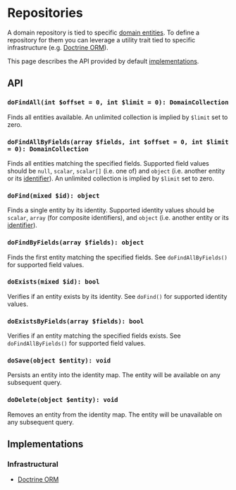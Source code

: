 # Repositories

A domain repository is tied to specific [domain entities](entities.md). To define a repository for them you can
leverage a utility trait tied to specific infrastructure (e.g. [Doctrine ORM](../infrastructure/doctrine-orm.md)).

This page describes the API provided by default [implementations](#implementations).

## API

### `doFindAll(int $offset = 0, int $limit = 0): DomainCollection`

Finds all entities available. An unlimited collection is implied by `$limit` set to zero.

### `doFindAllByFields(array $fields, int $offset = 0, int $limit = 0): DomainCollection`

Finds all entities matching the specified fields. Supported field values should be `null`, `scalar`, `scalar[]` (i.e.
one of) and `object` (i.e. another entity or its [identifier](identifiers.md)). An unlimited collection is implied by
`$limit` set to zero.

### `doFind(mixed $id): object`

Finds a single entity by its identity. Supported identity values should be `scalar`, `array` (for composite identifiers),
and `object` (i.e. another entity or its [identifier](identifiers.md)).

### `doFindByFields(array $fields): object`

Finds the first entity matching the specified fields. See `doFindAllByFields()` for supported field values.

### `doExists(mixed $id): bool`

Verifies if an entity exists by its identity. See `doFind()` for supported identity values.

### `doExistsByFields(array $fields): bool`

Verifies if an entity matching the specified fields exists. See `doFindAllByFields()` for supported field values.

### `doSave(object $entity): void`

Persists an entity into the identity map. The entity will be available on any subsequent query.

### `doDelete(object $entity): void`

Removes an entity from the identity map. The entity will be unavailable on any subsequent query.

## Implementations

### Infrastructural

- [Doctrine ORM](../infrastructure/doctrine-orm.md#domain-repository)
